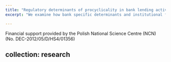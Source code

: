 ```yaml
---
title: "Regulatory determinants of procyclicality in bank lending activity"
excerpt: "We examine how bank specific determinants and institutional factors affect the procyclicality of loan loss provisions and the association between bank lending and bank capital. We also explain whether bank lending, bank capital and loan loss provisions are empirically related by checking if lending of banks, whose loan loss provisions are more procyclical or who do not apply income smoothing, is more capital constrained during recessionary periods."

---
```

Financial support provided by the Polish National Science Centre (NCN) (No. DEC-2012/05/D/HS4/01356)

collection: research
---

